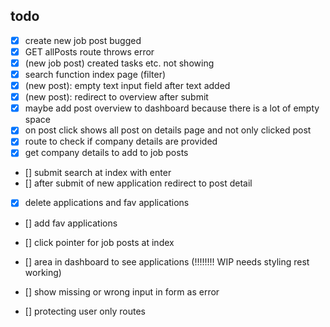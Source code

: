 ## todo
- [X] create new job post bugged
- [x] GET allPosts route throws error
- [x] (new job post) created tasks etc. not showing
- [x] search function index page (filter)
- [x] (new post): empty text input field after text added 
- [x] (new post): redirect to overview after submit
- [x] maybe add post overview to dashboard because there is a lot of empty space
- [x] on post click shows all post on details page and not only clicked post
- [x] route to check if company details are provided
- [x] get company details to add to job posts
- [] submit search at index with enter
- [] after submit of new application redirect to post detail
- [x] delete applications and fav applications
- [] add fav applications
- [] click pointer for job posts at index



- [] area in dashboard to see applications (!!!!!!!! WIP needs styling rest working)
- [] show missing or wrong input in form as error
- [] protecting user only routes 

